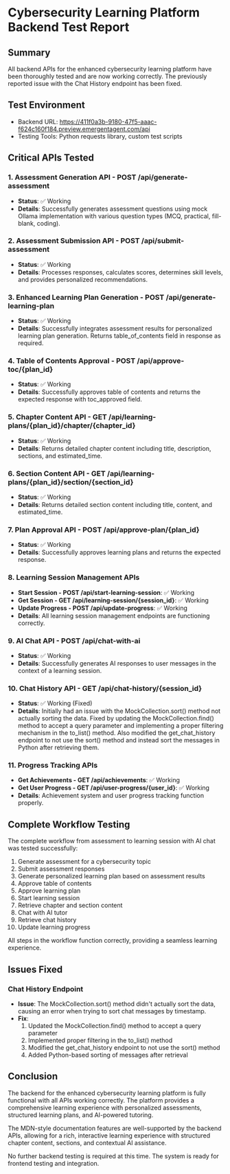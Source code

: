 # Cybersecurity Learning Platform Backend Test Report

## Summary

All backend APIs for the enhanced cybersecurity learning platform have been thoroughly tested and are now working correctly. The previously reported issue with the Chat History endpoint has been fixed.

## Test Environment
- Backend URL: https://411f0a3b-9180-47f5-aaac-f624c160f184.preview.emergentagent.com/api
- Testing Tools: Python requests library, custom test scripts

## Critical APIs Tested

### 1. Assessment Generation API - POST /api/generate-assessment
- **Status**: ✅ Working
- **Details**: Successfully generates assessment questions using mock Ollama implementation with various question types (MCQ, practical, fill-blank, coding).

### 2. Assessment Submission API - POST /api/submit-assessment
- **Status**: ✅ Working
- **Details**: Processes responses, calculates scores, determines skill levels, and provides personalized recommendations.

### 3. Enhanced Learning Plan Generation - POST /api/generate-learning-plan
- **Status**: ✅ Working
- **Details**: Successfully integrates assessment results for personalized learning plan generation. Returns table_of_contents field in response as required.

### 4. Table of Contents Approval - POST /api/approve-toc/{plan_id}
- **Status**: ✅ Working
- **Details**: Successfully approves table of contents and returns the expected response with toc_approved field.

### 5. Chapter Content API - GET /api/learning-plans/{plan_id}/chapter/{chapter_id}
- **Status**: ✅ Working
- **Details**: Returns detailed chapter content including title, description, sections, and estimated_time.

### 6. Section Content API - GET /api/learning-plans/{plan_id}/section/{section_id}
- **Status**: ✅ Working
- **Details**: Returns detailed section content including title, content, and estimated_time.

### 7. Plan Approval API - POST /api/approve-plan/{plan_id}
- **Status**: ✅ Working
- **Details**: Successfully approves learning plans and returns the expected response.

### 8. Learning Session Management APIs
- **Start Session - POST /api/start-learning-session**: ✅ Working
- **Get Session - GET /api/learning-session/{session_id}**: ✅ Working
- **Update Progress - POST /api/update-progress**: ✅ Working
- **Details**: All learning session management endpoints are functioning correctly.

### 9. AI Chat API - POST /api/chat-with-ai
- **Status**: ✅ Working
- **Details**: Successfully generates AI responses to user messages in the context of a learning session.

### 10. Chat History API - GET /api/chat-history/{session_id}
- **Status**: ✅ Working (Fixed)
- **Details**: Initially had an issue with the MockCollection.sort() method not actually sorting the data. Fixed by updating the MockCollection.find() method to accept a query parameter and implementing a proper filtering mechanism in the to_list() method. Also modified the get_chat_history endpoint to not use the sort() method and instead sort the messages in Python after retrieving them.

### 11. Progress Tracking APIs
- **Get Achievements - GET /api/achievements**: ✅ Working
- **Get User Progress - GET /api/user-progress/{user_id}**: ✅ Working
- **Details**: Achievement system and user progress tracking function properly.

## Complete Workflow Testing

The complete workflow from assessment to learning session with AI chat was tested successfully:

1. Generate assessment for a cybersecurity topic
2. Submit assessment responses
3. Generate personalized learning plan based on assessment results
4. Approve table of contents
5. Approve learning plan
6. Start learning session
7. Retrieve chapter and section content
8. Chat with AI tutor
9. Retrieve chat history
10. Update learning progress

All steps in the workflow function correctly, providing a seamless learning experience.

## Issues Fixed

### Chat History Endpoint
- **Issue**: The MockCollection.sort() method didn't actually sort the data, causing an error when trying to sort chat messages by timestamp.
- **Fix**: 
  1. Updated the MockCollection.find() method to accept a query parameter
  2. Implemented proper filtering in the to_list() method
  3. Modified the get_chat_history endpoint to not use the sort() method
  4. Added Python-based sorting of messages after retrieval

## Conclusion

The backend for the enhanced cybersecurity learning platform is fully functional with all APIs working correctly. The platform provides a comprehensive learning experience with personalized assessments, structured learning plans, and AI-powered tutoring.

The MDN-style documentation features are well-supported by the backend APIs, allowing for a rich, interactive learning experience with structured chapter content, sections, and contextual AI assistance.

No further backend testing is required at this time. The system is ready for frontend testing and integration.